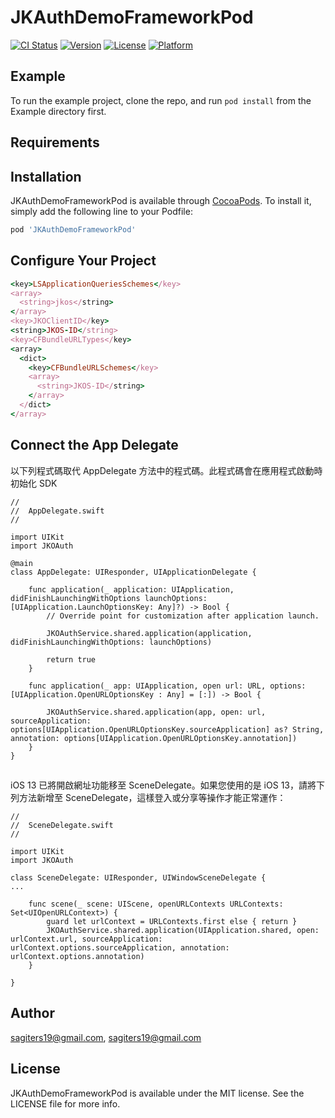 # JKAuthDemoFrameworkPod

[![CI Status](https://img.shields.io/travis/sagiters19@gmail.com/JKAuthDemoFrameworkPod.svg?style=flat)](https://travis-ci.org/sagiters19@gmail.com/JKAuthDemoFrameworkPod)
[![Version](https://img.shields.io/cocoapods/v/JKAuthDemoFrameworkPod.svg?style=flat)](https://cocoapods.org/pods/JKAuthDemoFrameworkPod)
[![License](https://img.shields.io/cocoapods/l/JKAuthDemoFrameworkPod.svg?style=flat)](https://cocoapods.org/pods/JKAuthDemoFrameworkPod)
[![Platform](https://img.shields.io/cocoapods/p/JKAuthDemoFrameworkPod.svg?style=flat)](https://cocoapods.org/pods/JKAuthDemoFrameworkPod)

## Example

To run the example project, clone the repo, and run `pod install` from the Example directory first.

## Requirements

## Installation

JKAuthDemoFrameworkPod is available through [CocoaPods](https://cocoapods.org). To install
it, simply add the following line to your Podfile:

```ruby
pod 'JKAuthDemoFrameworkPod'
```

## Configure Your Project

```ruby
<key>LSApplicationQueriesSchemes</key>
<array>
  <string>jkos</string>
</array>
<key>JKOClientID</key>
<string>JKOS-ID</string>
<key>CFBundleURLTypes</key>
<array>
  <dict>
    <key>CFBundleURLSchemes</key>
    <array>
      <string>JKOS-ID</string>
    </array>
  </dict>
</array>
```

## Connect the App Delegate

以下列程式碼取代 AppDelegate 方法中的程式碼。此程式碼會在應用程式啟動時初始化 SDK

```ruby=
//
//  AppDelegate.swift
//

import UIKit
import JKOAuth

@main
class AppDelegate: UIResponder, UIApplicationDelegate {

    func application(_ application: UIApplication, didFinishLaunchingWithOptions launchOptions: [UIApplication.LaunchOptionsKey: Any]?) -> Bool {
        // Override point for customization after application launch.

        JKOAuthService.shared.application(application, didFinishLaunchingWithOptions: launchOptions)

        return true
    }
    
    func application(_ app: UIApplication, open url: URL, options: [UIApplication.OpenURLOptionsKey : Any] = [:]) -> Bool {

        JKOAuthService.shared.application(app, open: url, sourceApplication: options[UIApplication.OpenURLOptionsKey.sourceApplication] as? String, annotation: options[UIApplication.OpenURLOptionsKey.annotation])
    }
}
```

## 

iOS 13 已將開啟網址功能移至 SceneDelegate。如果您使用的是 iOS 13，請將下列方法新增至 SceneDelegate，這樣登入或分享等操作才能正常運作：

```ruby=
//
//  SceneDelegate.swift
//

import UIKit
import JKOAuth

class SceneDelegate: UIResponder, UIWindowSceneDelegate {
...

    func scene(_ scene: UIScene, openURLContexts URLContexts: Set<UIOpenURLContext>) {
        guard let urlContext = URLContexts.first else { return }
        JKOAuthService.shared.application(UIApplication.shared, open: urlContext.url, sourceApplication: urlContext.options.sourceApplication, annotation: urlContext.options.annotation)
    }

}
```


## Author

sagiters19@gmail.com, sagiters19@gmail.com

## License

JKAuthDemoFrameworkPod is available under the MIT license. See the LICENSE file for more info.
